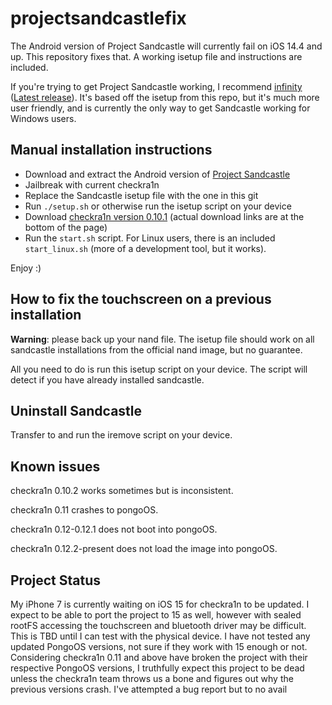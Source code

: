 # projectsandcastlefix
The Android version of Project Sandcastle will currently fail on iOS 14.4 and up. This repository fixes that.
A working isetup file and instructions are included.

If you're trying to get Project Sandcastle working, I recommend [infinity](https://github.com/fullpwn/infinity) ([Latest release](https://github.com/fullpwn/infinity/releases/latest)).
It's based off the isetup from this repo, but it's much more user friendly, and is currently the only way to get Sandcastle working for Windows users.


## Manual installation instructions

* Download and extract the Android version of [Project Sandcastle](https://projectsandcastle.org/status)
* Jailbreak with current checkra1n
* Replace the Sandcastle isetup file with the one in this git
* Run `./setup.sh` or otherwise run the isetup script on your device
* Download [checkra1n version 0.10.1](https://checkra.in/releases/0.10.1-beta) (actual download links are at the bottom of the page)
* Run the `start.sh` script. For Linux users, there is an included `start_linux.sh` (more of a development tool, but it works).

Enjoy :)



## How to fix the touchscreen on a previous installation

**Warning**: please back up your nand file. The isetup file should work on all sandcastle installations from the official nand image, but no guarantee.

All you need to do is run this isetup script on your device. The script will detect if you have already installed sandcastle.


## Uninstall Sandcastle

Transfer to and run the iremove script on your device.



## Known issues

checkra1n 0.10.2 works sometimes but is inconsistent.

checkra1n 0.11 crashes to pongoOS.

checkra1n 0.12-0.12.1 does not boot into pongoOS.

checkra1n 0.12.2-present does not load the image into pongoOS.


## Project Status

 My iPhone 7 is currently waiting on iOS 15 for checkra1n to be updated. I expect to be able to port the project to 15 as well, however with sealed rootFS accessing the touchscreen and bluetooth driver may be difficult. This is TBD until I can test with the physical device. I have not tested any updated PongoOS versions, not sure if they work with 15 enough or not. Considering checkra1n 0.11 and above have broken the project with their respective PongoOS versions, I truthfully expect this project to be dead unless the checkra1n team throws us a bone and figures out why the previous versions crash. I've attempted a bug report but to no avail
